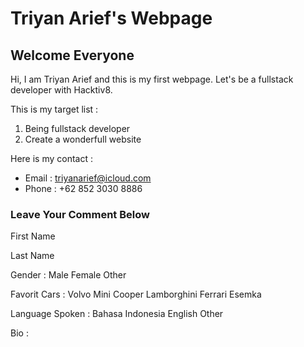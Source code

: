 Triyan Arief's Webpage
======================

Welcome Everyone
----------------

Hi, I am Triyan Arief and this is my first webpage. Let's be a fullstack developer with Hacktiv8.

This is my target list :
1. Being fullstack developer
2. Create a wonderfull website

Here is my contact :
- Email : triyanarief@icloud.com
- Phone : +62 852 3030 8886

### Leave Your Comment Below

First Name

Last Name

Gender :
Male
Female
Other

Favorit Cars :
Volvo
Mini Cooper
Lamborghini
Ferrari
Esemka

Language Spoken :
Bahasa Indonesia
English
Other

Bio :
